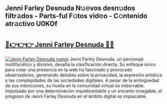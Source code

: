 ## Jenni Farley Desnuda N𝚞𝚎vos desn𝚞dos filtr𝚊dos - Parts-ful F𝚘tos vid𝚎o - C𝚘ntenido atr𝚊ctivo U0KOf

# <h2><a href="http://mb3t81.tromn.icu/?c=Jenni+Farley+Desnuda">🔗👉👉👉 Jenni Farley Desnuda 🔗🔗</a></h2>

[![Jenni Farley Desnuda nuevo](https://i.imgur.com/pEAQMta.gif)](http://mb3t81.tromn.icu/?c=Jenni+Farley+Desnuda)
Jenni Farley Desnuda, un personaje multifacético y divisivo, desafía la clasificación directa. Su enfoque único para crear una presencia en la web ha fascinado y provocado observadores, generando debates sobre la privacidad, la expresión artística y las complejidades de las sociedades digitales. A pesar de la ambigüedad de sus intenciones, su huella en la comunidad virtual es imborrable. Impulsado por una determinación inquebrantable y un encanto innegable, el progreso de Jenni Farley Desnuda en el ámbito digital es implacable.
